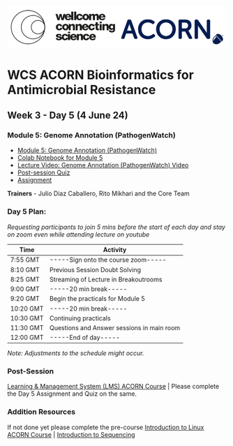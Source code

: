 
# <img src="https://github.com/WCSCourses/ACORN-ClinAMR/blob/9a460484c906bc4afa7474772dac0c97626b273b/course_data/WCS_ACORN_Logo.png"/>

# WCS ACORN Bioinformatics for Antimicrobial Resistance

## Week 3 - Day 5 (4 June 24)

### Module 5: Genome Annotation (PathogenWatch)
- [Module 5: Genome Annotation (PathogenWatch)](course_data/4_June_Day_5/WCS_ACORN_Course_Slides_Module5_PathogenWatch.pdf)
- [Colab Notebook for Module 5](https://githubtocolab.com/WCSCourses/ACORN-ClinAMR/blob/main/course_data/30_May_Day_4/Module_4_ACORN_vBioinf.ipynb)
- [Lecture Video: Genome Annotation (PathogenWatch) Video](//)
- [Post-session Quiz](https://lms.wellcomeconnectingscience.org/mod/quiz/view.php?id=6093)  
- [Assignment](https://lms.wellcomeconnectingscience.org/mod/assign/view.php?id=6094)
  
**Trainers** - Julio Diaz Caballero, Rito Mikhari and the Core Team

### Day 5 Plan: 
*Requesting participants to join 5 mins before the start of each day and stay on zoom even while attending lecture on youtube*

| Time       | Activity                                      |
|------------|-----------------------------------------------|
| 7:55 GMT   |  -----Sign onto the course zoom-----              |
 8:10 GMT   | Previous Session Doubt Solving                 |
| 8:25 GMT   | Streaming of Lecture in Breakoutrooms                 |
| 9:00 GMT   | -----20 min break-----                          |
| 9:20 GMT   | Begin the practicals for Module 5                   |
| 10:20 GMT  | -----20 min break-----                          |
| 10:30 GMT  | Continuing practicals         |
| 11:30 GMT  | Questions and Answer sessions in main room    |
| 12:00 GMT  | -----End of day-----                                |

*Note: Adjustments to the schedule might occur.*

### Post-Session 
[Learning & Management System (LMS) ACORN Course](https://lms.wellcomeconnectingscience.org/course/view.php?id=164) | Please complete the Day 5 Assignment and Quiz on the same. 

### Addition Resources
If not done yet please complete the pre-course [Introduction to Linux ACORN Course](https://lms.wellcomeconnectingscience.org/course/view.php?id=165) | [Introduction to Sequencing](https://youtu.be/4VZjvYJN18w) 


